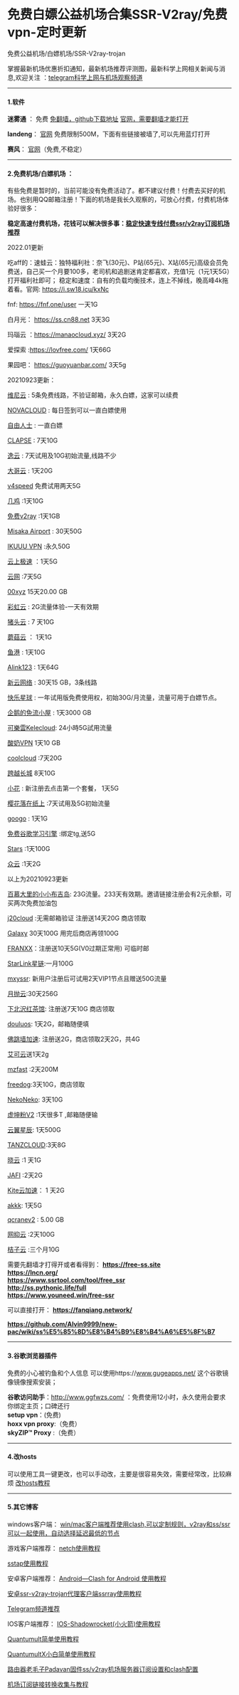 # 免费白嫖公益机场合集SSR-V2ray/免费vpn-定时更新

免费公益机场/白嫖机场/SSR-V2ray-trojan


掌握最新机场优惠折扣通知，最新机场推荐评测图，最新科学上网相关新闻与消息,欢迎关注 ：[telegram科学上网与机场观察频道](https://t.me/jichangtj)

----------------------------------------------

#### 1.软件

**迷雾通** ： 免费
[免翻墙，github下载地址](:https://is.gd/getmwt)
[官网，需要翻墙才能打开](https://geph.io/zhs/) 


**landeng**：
[官网](https://github.com/getlantern/)
免费限制500M，下面有些链接被墙了,可以先用蓝灯打开

**赛风**：  [官网](https://psiphon3.com/zh/index.html)（免费,不稳定）




----------------------------------------------


#### 2.免费机场/白嫖机场 ：

有些免费是暂时的，当前可能没有免费活动了。都不建议付费！付费去买好的机场。也别用QQ邮箱注册！下面的机场是我长久观察的，可放心付费，付费机场体验好很多：

**稳定高速付费机场，花钱可以解决很多事：<a href="https://github.com/hwanz/SS-SSR-V2ray/blob/master/README.md" target="_blank">稳定快速专线付费ssr/v2ray订阅机场推荐</a>**

2022.01更新

吃aff的：速蛙云：独特福利社：奈飞(30元)、P站(65元)、X站(65元)高级会员免费送，自己买一个月要100多，老司机和追剧迷肯定都喜欢，充值1元（1元1天5G）打开福利社即可；
稳定和速度：自有的负载均衡技术，连上不掉线，晚高峰4k拖着看。官网: https://i.sw18.icu/kxNc


fnf: https://fnf.one/user 一天1G

白月光： https://ss.cn88.net  3天3G

玛瑙云 ：https://manaocloud.xyz/  3天2G

爱探索 :https://lovfree.com/ 1天66G

果园吧： https://guoyuanbar.com/ 3天5g

20210923更新：


[维尼云](https://dlj.tf/bHDAXBj) : 5条免费线路，不验证邮箱，永久白嫖，这家可以续费

[NOVACLOUD](https://www.q88q.cyou/) : 每日签到可以一直白嫖使用

[自由人士](http://freeperson.xyz/auth/register?code=GDTS) : 一直白嫖

[CLAPSE](https://user.clapse.com/#/register?code=kf9BGDSY) : 7天10G

[逸云](https://yiyun.cyou/#/register?code=EQrig469) : 7天试用及10G初始流量,线路不少

[大哥云](https://www.dageyun.net/#/register?code=lEHKtVDi) : 1天20G

[v4speed](https://v4speed.com/#/register?code=ew6t6ilb) 免费试用两天5G


[几鸡](https://b.luxury/waf/HrbmzzUafRgk8vcd2) :1天10G

[免费v2ray](https://www.mfv2ray.top/) :1天1GB

[Misaka Airport](https://air.misakano.eu.org/#/register?code=nCVB4JtM) : 30天50G

[IKUUU VPN](https://ikuuu.co/) :永久50G


[云上极速](https://yunshang.uk/#/register?code=wcasYnCa) ：1天5G
 
[云网](https://www.cni.lol/#/register?code=MQXvMBK4) :7天5G

[00xyz](https://00xyz.xyz/#/register?code=THCRgF2v) 15天20.00 GB

[彩虹云](https://chy.fit/#/register?code=tOEHQarz) : 2G流量体验-一天有效期

[猪头云](https://my.zhutou.cyou/#/register?code=F8ZUGM75) : 7 天10G

[蘑菇云](https://1mgy.com/#/register?code=lUYahjc0) ： 1天1G

[鱼港](https://port.sfish.top/#/register?code=bMaY1DRR) : 1天10G

[Alink123](https://my.pbap.cc/#/register?code=ahOtFxcN) : 1天64G

[新云网络](https://www.xinyun.buzz/auth/register?code=IgQz) : 30天15 GB，3条线路

[快乐星球](https://zy.klxqiu.co/#/register?code=ORFpEx8Z) : 一年试用版免费使用权，初始30G/月流量，流量可用于白嫖节点。

[企鹅的免流小屋](http://pengui.cloud/#/register?code=HkxdVrp4) : 1天3000 GB

[可樂雲Kelecloud](https://xn--fjqzfu8n.xyz/#/register?code=I6qfXPOs): 24小時5G試用流量

[酸奶VPN](https://shyni.xyz/auth/register?code=NHWu) 1天10 GB

[coolcloud](https://www.coolcloud.cc/#/register?code=RO6cITxa) :7天20G

[跨越长城](https://direct.gfwservice.xyz/#/register?code=F94wAx08) 8天10G

[小花](https://m.xhhv2.com/auth/register?code=AZ7S) : 新注册去点击第一个套餐， 1天5G

[樱花落在纸上](https://www.qbklj.xyz/auth/register?code=LBuA) :7天试用及5G初始流量


[googo](https://googo.in/#/register?code=xK6ungEP) : 1天1G 


[免费谷歌学习引擎](https://shangwangke.org/auth/register?code=is2a) :绑定tg,送5G

[Stars](https://xyttk.icu/#/register?code=41IT1W2D) :1天100G

[众云](https://xn--9kqpm.shop/#/register?code=poTB7pLr) :1天2G



以上为20210923更新




[百慕大里的小小布吉岛](https://v2.bujidao.org/auth/register?code=vu9o): 23G流量。233天有效期。邀请链接注册会有2元余额，可买两次免费加油包

[j20cloud](https://j20cloud.xyz/auth/register?code=iOAB) :无需邮箱验证 注册送14天20G  商店领取

[Galaxy](https://www.galaxy-cloud.com/#/register?code=bhemW9UW)  30天100G 用完后商店再领100G

[FRANXX](https://www.franxx.cloud/auth/register?code=IcOF)：注册送10天5G(V0过期正常用)  可临时邮

[StarLink星链](https://starlink.to/#/register?code=f56bL3vN):一月100G

[mxyssr](https://www.mxyssr.fun/auth/register?code=smw8): 新用户注册后可试用2天VIP1节点且赠送50G流量



[月抛云](https://yuepaoyun.xyz/#/register?code=OFPHXW63):30天256G


[下北沢红茶馆](https://panel.testred.xyz/auth/register?code=m4EZ): 注册送7天10G 商店领取 

[douluos](https://www.douluos.xyz/auth/register?code=BHmw): 1天2G，邮箱随便填


[佛跳墙加速](https://www.ftqnet.com/): 注册送2G，商店领取2天2G，共4G


[艾可云](https://www.v2aky.com/#/register?code=NfDNuHQK)送1天2g

[mzfast](https://mzinv.com/hVxAg) :2天200M


[freedog](https://www.freedog.pw/auth/register?code=Y8h6):3天10G，商店领取


[NekoNeko](https://nekoneko.cloud?aff=296): 3天10G


[虚坤粉V2](https://www.cxkv2.xyz/auth/register?code=Nnc6) :1天很多T ,邮箱随便输


[云翼星辰](https://v2.yyxc.cc/#/register?code=gNzdhMIE): 1天500G 


[TANZCLOUD](https://www.tanz.website/auth/register?code=ssfJ):3天8G 


[晓云](https://www.xiaoxiaoyun.xyz/auth/register?code=0juV) :1 天1G


[JAFI](https://www.jafiyun.online/auth/register?code=993B) :2天2G


[Kite云加速](kitevpn.me)： 1 天2G


[akkk](https://1.akkk.online/user): 1天5G

[qcranev2](https://www.qcranev2.com/) : 5.00 GB


[网抑云](http://www.wycloud.cloud/) :2天100G


[桔子云](https://juzicloud.net/auth/register?code=4ct1) :三个月10G









需要先翻墙才打得开或者看得到：
**https://free-ss.site**   
**https://lncn.org/**   
**https://www.ssrtool.com/tool/free_ssr**   
**http://ss.pythonic.life/full**   
**https://www.youneed.win/free-ssr**    

可以直接打开：
**https://fanqiang.network/**

**https://github.com/Alvin9999/new-pac/wiki/ss%E5%85%8D%E8%B4%B9%E8%B4%A6%E5%8F%B7**




----------------------------------------------



#### 3.谷歌浏览器插件

免费的小心被钓鱼和个人信息
可以使用https://www.gugeapps.net/ 这个谷歌镜像镜像搜索安装；   

**谷歌访问助手**：http://www.ggfwzs.com/ ：免费使用12小时，永久使用会要求你绑定主页；口碑还行    
**setup vpn**：(免费)    
**hoxx vpn proxy**:（免费）     
**skyZIP™ Proxy** :（免费）  


----------------------------------------------

#### 4.改hosts
可以使用工具一键更改，也可以手动改，主要是很容易失效，需要经常改，比较麻烦
<a href="https://github.com/kelthuzadx/hosts">改hosts教程</a>


----------------------------------------------



#### 5.其它博客

windows客户端：
[win/mac客户端推荐使用clash,可以定制规则，v2ray和ss/ssr可以一起使用，自动选择延迟最低的节点](https://honven.top/clash%E6%95%99%E7%A8%8B.html)

游戏客户端推荐：
[netch使用教程](https://honven.top/netch%E6%95%99%E7%A8%8B.html)

[sstap使用教程](https://honven.top/sstap%E4%BD%BF%E7%94%A8%E6%95%99%E7%A8%8B.html)



安卓客户端推荐：
[Android—Clash for Android 使用教程](https://honven.top/Android%E2%80%94Clash%20for%20Android%20%E4%BD%BF%E7%94%A8%E6%95%99%E7%A8%8B.html)

[安卓ssr-v2ray-trojan代理客户端ssrray使用教程](https://honven.top/%E5%AE%89%E5%8D%93ssr-v2ray-trojan%E4%BB%A3%E7%90%86%E5%AE%A2%E6%88%B7%E7%AB%AFssrray%E4%BD%BF%E7%94%A8%E6%95%99%E7%A8%8B.html)

[Telegram频道推荐](https://honven.top/telegram%E7%94%B5%E6%8A%A5%E9%A2%91%E9%81%93%E7%BE%A4%E7%BB%84%E6%8E%A8%E8%8D%90.html)


IOS客户端推荐：
<a href="https://honven.top/IOS-Shadowrocket(%E5%B0%8F%E7%81%AB%E7%AE%AD)%E4%BD%BF%E7%94%A8%E6%95%99%E7%A8%8B.html">IOS-Shadowrocket(小火箭)使用教程</a>

[Quantumult简单使用教程](https://honven.top/Quantumult%E7%AE%80%E5%8D%95%E4%BD%BF%E7%94%A8%E6%95%99%E7%A8%8B.html)

[QuantumultX小白简单使用教程](https://honven.top/QuantumultX%E5%B0%8F%E7%99%BD%E7%AE%80%E5%8D%95%E4%BD%BF%E7%94%A8%E6%95%99%E7%A8%8B.html)

[路由器老毛子Padavan固件ss/v2ray机场服务器订阅设置和clash配置](https://honven.top/%E8%80%81%E6%AF%9B%E5%AD%90Padavan%E5%9B%BA%E4%BB%B6ssv2ray%E6%9C%BA%E5%9C%BA%E6%9C%8D%E5%8A%A1%E5%99%A8%E8%AE%A2%E9%98%85%E4%B8%8Eclash%E9%85%8D%E7%BD%AE.html)

[机场订阅链接转换收集与教程](https://honven.top/%E6%9C%BA%E5%9C%BA%E8%AE%A2%E9%98%85%E9%93%BE%E6%8E%A5%E8%BD%AC%E6%8D%A2%E6%95%99%E7%A8%8B.html)
